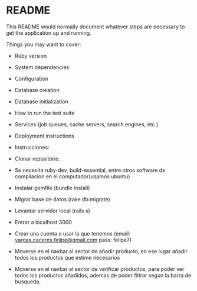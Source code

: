 # README

This README would normally document whatever steps are necessary to get the
application up and running.

Things you may want to cover:

* Ruby version

* System dependencies

* Configuration

* Database creation

* Database initialization

* How to run the test suite

* Services (job queues, cache servers, search engines, etc.)

* Deployment instructions

* Instrucciones:
* Clonar repositorio.
* Se necesita ruby-dev, build-essential, entre otros software de compilacion en el computador(usamos ubuntu)
* Instalar gemfile (bundle install)
* Migrar base de datos (rake db:migrate)
* Levantar servidor local (rails s)
* Entrar a localhost:3000
* Crear una cuenta o usar la que tenemos (email: vargas.caceres.felipe@gmail.com pass: felipe7)
* Moverse en el navbar al sector de añadir producto, en ese lugar añadir todos los productos que estime necesarios
* Moverse en el navbar al sector de verificar productos, para poder ver todos los productos añadidos, ademas de poder filtrar segun la barra de busqueda.
